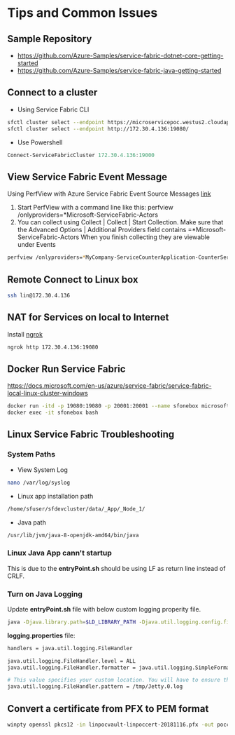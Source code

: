 # Tips and Common Issues

## Sample Repository

- <https://github.com/Azure-Samples/service-fabric-dotnet-core-getting-started>
- <https://github.com/Azure-Samples/service-fabric-java-getting-started>

## Connect to a cluster

- Using Service Fabric CLI

```bash
sfctl cluster select --endpoint https://microservicepoc.westus2.cloudapp.azure.com:19080 --pem ./poccert.pem --no-verify
sfctl cluster select --endpoint http://172.30.4.136:19080/
```

- Use Powershell

```powershell
Connect-ServiceFabricCluster 172.30.4.136:19000
```

## View Service Fabric Event Message

Using PerfView with Azure Service Fabric Event Source Messages [link](https://blogs.msdn.microsoft.com/premier_developer/2017/07/05/using-perfview-with-azure-service-fabric-event-source-messages/)

1. Start PerfView with a command line like this: perfview /onlyproviders=*Microsoft-ServiceFabric-Actors
2. You can collect using Collect | Collect | Start Collection. Make sure that the Advanced Options | Additional Providers field contains =*Microsoft-ServiceFabric-Actors When you finish collecting they are viewable under Events

```bash
perfview /onlyproviders=*MyCompany-ServiceCounterApplication-CounterService
```

## Remote Connect to Linux box

```bash
ssh lin@172.30.4.136
```

## NAT for Services on local to Internet

Install [ngrok](https://bin.equinox.io/c/4VmDzA7iaHb/ngrok-stable-windows-amd64.zip)

```bash
ngrok http 172.30.4.136:19080
```

## Docker Run Service Fabric

https://docs.microsoft.com/en-us/azure/service-fabric/service-fabric-local-linux-cluster-windows

```bash
docker run -itd -p 19080:19080 -p 20001:20001 --name sfonebox microsoft/service-fabric-onebox
docker exec -it sfonebox bash
```

## Linux Service Fabric Troubleshooting

### System Paths

- View System Log 
```bash
nano /var/log/syslog
```

- Linux app installation path
```bash
/home/sfuser/sfdevcluster/data/_App/_Node_1/
```

- Java path
```bash
/usr/lib/jvm/java-8-openjdk-amd64/bin/java
```

### Linux Java App cann't startup

This is due to the **entryPoint.sh** should be using LF as return line instead of CRLF.


### Turn on Java Logging

Update **entryPoint.sh** file with below custom logging properity file.

```bash
java -Djava.library.path=$LD_LIBRARY_PATH -Djava.util.logging.config.file=logging.properties -jar EmbeddedJettyServer.jar
```

**logging.properties** file:

```bash 
handlers = java.util.logging.FileHandler

java.util.logging.FileHandler.level = ALL
java.util.logging.FileHandler.formatter = java.util.logging.SimpleFormatter

# This value specifies your custom location. You will have to ensure this path has read and write access by the process running the SF Application
java.util.logging.FileHandler.pattern = /tmp/Jetty.0.log
```

## Convert a certificate from PFX to PEM format

```bash
winpty openssl pkcs12 -in linpocvault-linpoccert-20181116.pfx -out poccert.pem -nodes
```
